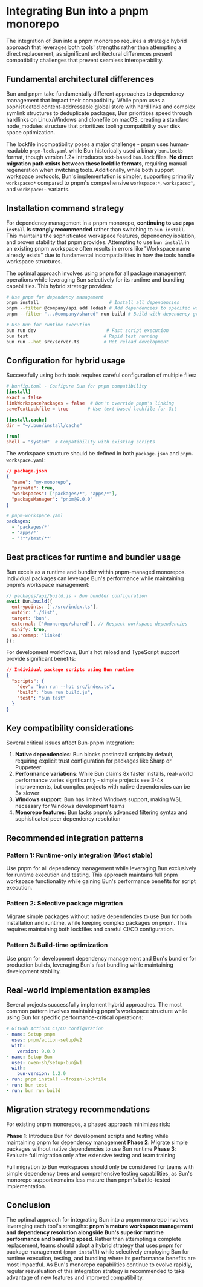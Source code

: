 # Integrating Bun into a pnpm monorepo

The integration of Bun into a pnpm monorepo requires a strategic hybrid approach that leverages both tools' strengths rather than attempting a direct replacement, as significant architectural differences present compatibility challenges that prevent seamless interoperability.

## Fundamental architectural differences

Bun and pnpm take fundamentally different approaches to dependency management that impact their compatibility. While pnpm uses a sophisticated content-addressable global store with hard links and complex symlink structures to deduplicate packages, Bun prioritizes speed through hardlinks on Linux/Windows and clonefile on macOS, creating a standard node_modules structure that prioritizes tooling compatibility over disk space optimization.

The lockfile incompatibility poses a major challenge - pnpm uses human-readable `pnpm-lock.yaml` while Bun historically used a binary `bun.lockb` format, though version 1.2+ introduces text-based `bun.lock` files. **No direct migration path exists between these lockfile formats**, requiring manual regeneration when switching tools. Additionally, while both support workspace protocols, Bun's implementation is simpler, supporting primarily `workspace:*` compared to pnpm's comprehensive `workspace:*`, `workspace:^`, and `workspace:~` variants.

## Installation command strategy

For dependency management in a pnpm monorepo, **continuing to use `pnpm install` is strongly recommended** rather than switching to `bun install`. This maintains the sophisticated workspace features, dependency isolation, and proven stability that pnpm provides. Attempting to use `bun install` in an existing pnpm workspace often results in errors like "Workspace name already exists" due to fundamental incompatibilities in how the tools handle workspace structures.

The optimal approach involves using pnpm for all package management operations while leveraging Bun selectively for its runtime and bundling capabilities. This hybrid strategy provides:

```bash
# Use pnpm for dependency management
pnpm install                          # Install all dependencies
pnpm --filter @company/api add lodash # Add dependencies to specific workspaces
pnpm --filter "...@company/shared" run build # Build with dependency graph awareness

# Use Bun for runtime execution
bun run dev                          # Fast script execution
bun test                            # Rapid test running
bun run --hot src/server.ts         # Hot reload development
```

## Configuration for hybrid usage

Successfully using both tools requires careful configuration of multiple files:

```toml
# bunfig.toml - Configure Bun for pnpm compatibility
[install]
exact = false
linkWorkspacePackages = false  # Don't override pnpm's linking
saveTextLockfile = true       # Use text-based lockfile for Git

[install.cache]
dir = "~/.bun/install/cache"

[run]
shell = "system"  # Compatibility with existing scripts
```

The workspace structure should be defined in both `package.json` and `pnpm-workspace.yaml`:

```json
// package.json
{
  "name": "my-monorepo",
  "private": true,
  "workspaces": ["packages/*", "apps/*"],
  "packageManager": "pnpm@9.0.0"
}
```

```yaml
# pnpm-workspace.yaml
packages:
  - 'packages/*'
  - 'apps/*'
  - '!**/test/**'
```

## Best practices for runtime and bundler usage

Bun excels as a runtime and bundler within pnpm-managed monorepos. Individual packages can leverage Bun's performance while maintaining pnpm's workspace management:

```javascript
// packages/api/build.js - Bun bundler configuration
await Bun.build({
  entrypoints: ['./src/index.ts'],
  outdir: './dist',
  target: 'bun',
  external: ['@monorepo/shared'], // Respect workspace dependencies
  minify: true,
  sourcemap: 'linked'
});
```

For development workflows, Bun's hot reload and TypeScript support provide significant benefits:

```json
// Individual package scripts using Bun runtime
{
  "scripts": {
    "dev": "bun run --hot src/index.ts",
    "build": "bun run build.js",
    "test": "bun test"
  }
}
```

## Key compatibility considerations

Several critical issues affect Bun-pnpm integration:

1. **Native dependencies**: Bun blocks postinstall scripts by default, requiring explicit trust configuration for packages like Sharp or Puppeteer
2. **Performance variations**: While Bun claims 8x faster installs, real-world performance varies significantly - simple projects see 3-4x improvements, but complex projects with native dependencies can be 3x slower
3. **Windows support**: Bun has limited Windows support, making WSL necessary for Windows development teams
4. **Monorepo features**: Bun lacks pnpm's advanced filtering syntax and sophisticated peer dependency resolution

## Recommended integration patterns

### Pattern 1: Runtime-only integration (Most stable)
Use pnpm for all dependency management while leveraging Bun exclusively for runtime execution and testing. This approach maintains full pnpm workspace functionality while gaining Bun's performance benefits for script execution.

### Pattern 2: Selective package migration
Migrate simple packages without native dependencies to use Bun for both installation and runtime, while keeping complex packages on pnpm. This requires maintaining both lockfiles and careful CI/CD configuration.

### Pattern 3: Build-time optimization
Use pnpm for development dependency management and Bun's bundler for production builds, leveraging Bun's fast bundling while maintaining development stability.

## Real-world implementation examples

Several projects successfully implement hybrid approaches. The most common pattern involves maintaining pnpm's workspace structure while using Bun for specific performance-critical operations:

```yaml
# GitHub Actions CI/CD configuration
- name: Setup pnpm
  uses: pnpm/action-setup@v2
  with:
    version: 9.0.0
- name: Setup Bun
  uses: oven-sh/setup-bun@v1
  with:
    bun-version: 1.2.0
- run: pnpm install --frozen-lockfile
- run: bun test
- run: bun run build
```

## Migration strategy recommendations

For existing pnpm monorepos, a phased approach minimizes risk:

**Phase 1**: Introduce Bun for development scripts and testing while maintaining pnpm for dependency management
**Phase 2**: Migrate simple packages without native dependencies to use Bun runtime
**Phase 3**: Evaluate full migration only after extensive testing and team training

Full migration to Bun workspaces should only be considered for teams with simple dependency trees and comprehensive testing capabilities, as Bun's monorepo support remains less mature than pnpm's battle-tested implementation.

## Conclusion

The optimal approach for integrating Bun into a pnpm monorepo involves leveraging each tool's strengths: **pnpm's mature workspace management and dependency resolution alongside Bun's superior runtime performance and bundling speed**. Rather than attempting a complete replacement, teams should adopt a hybrid strategy that uses pnpm for package management (`pnpm install`) while selectively employing Bun for runtime execution, testing, and bundling where its performance benefits are most impactful. As Bun's monorepo capabilities continue to evolve rapidly, regular reevaluation of this integration strategy is recommended to take advantage of new features and improved compatibility.
